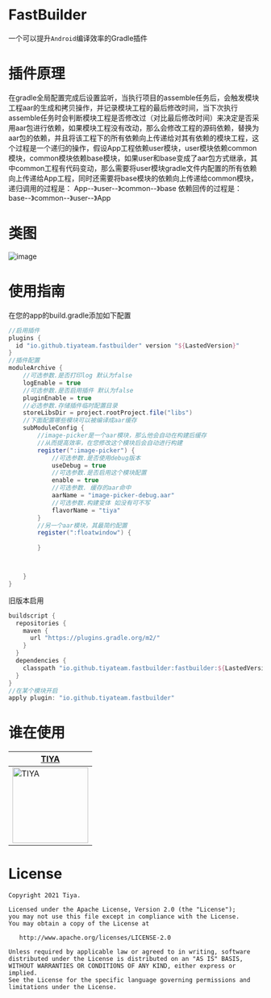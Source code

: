 # FastBuilder
一个可以提升`Android`编译效率的Gradle插件

# 插件原理
在gradle全局配置完成后设置监听，当执行项目的assemble任务后，会触发模块工程aar的生成和拷贝操作，并记录模块工程的最后修改时间，当下次执行assemble任务时会判断模块工程是否修改过（对比最后修改时间）来决定是否采用aar包进行依赖，如果模块工程没有改动，那么会修改工程的源码依赖，替换为aar包的依赖，并且将该工程下的所有依赖向上传递给对其有依赖的模块工程，这个过程是一个递归的操作，假设App工程依赖user模块，user模块依赖common模块，common模块依赖base模块，如果user和base变成了aar包方式继承，其中common工程有代码变动，那么需要将user模块gradle文件内配置的所有依赖向上传递给App工程，同时还需要将base模块的依赖向上传递给common模块，递归调用的过程是：
App--》user--》common--》base
依赖回传的过程是：
base--》common--》user--》App

# 类图
![image](https://user-images.githubusercontent.com/19259572/148692194-41f36b17-c7e0-4569-ba8b-3e67957b2b9b.png)


# 使用指南
在您的app的build.gradle添加如下配置
```groovy
//启用插件
plugins {
  id "io.github.tiyateam.fastbuilder" version "${LastedVersion}"
}
//插件配置
moduleArchive {
    //可选参数.是否打印log 默认为false
    logEnable = true
    //可选参数.是否启用插件 默认为false
    pluginEnable = true
    //必选参数.存储插件临时配置目录
    storeLibsDir = project.rootProject.file("libs")
    //下面配置哪些模块可以被编译成aar缓存
    subModuleConfig {
        //image-picker是一个aar模块，那么他会自动在构建后缓存
        //从而提高效率，在您修改这个模块后会自动进行构建
        register(":image-picker") {
            //可选参数.是否使用debug版本
            useDebug = true
            //可选参数.是否启用这个模块配置 
            enable = true
            //可选参数. 缓存的aar命中
            aarName = "image-picker-debug.aar"
            //可选参数.构建变体 如没有可不写
            flavorName = "tiya"
        }
        //另一个aar模块，其最简约配置
        register(":floatwindow") {
      
        }



    }
}
```
旧版本启用
```groovy
buildscript {
  repositories {
    maven {
      url "https://plugins.gradle.org/m2/"
    }
  }
  dependencies {
    classpath "io.github.tiyateam.fastbuilder:fastbuilder:${LastedVersion}"
  }
}
//在某个模块开启
apply plugin: "io.github.tiyateam.fastbuilder"
```

# 谁在使用

| [TIYA](https://play.google.com/store/apps/details?id=com.huanliao.tiya&hl=en_US&gl=US)        | 
| --------   | 
|[<img src="https://play-lh.googleusercontent.com/RwuBOgoBX1OmmR5W14AyBDp9pNgnh1eJD2UmJzhVSZOpZYG1xI_y1aihbE4aP3dURwc=s360-rw" alt="TIYA" width="150"/> ](https://play.google.com/store/apps/details?id=com.huanliao.tiya&hl=en_US&gl=US)       |


# License
```
Copyright 2021 Tiya.

Licensed under the Apache License, Version 2.0 (the "License");
you may not use this file except in compliance with the License.
You may obtain a copy of the License at

   http://www.apache.org/licenses/LICENSE-2.0

Unless required by applicable law or agreed to in writing, software
distributed under the License is distributed on an "AS IS" BASIS,
WITHOUT WARRANTIES OR CONDITIONS OF ANY KIND, either express or implied.
See the License for the specific language governing permissions and
limitations under the License.
```

